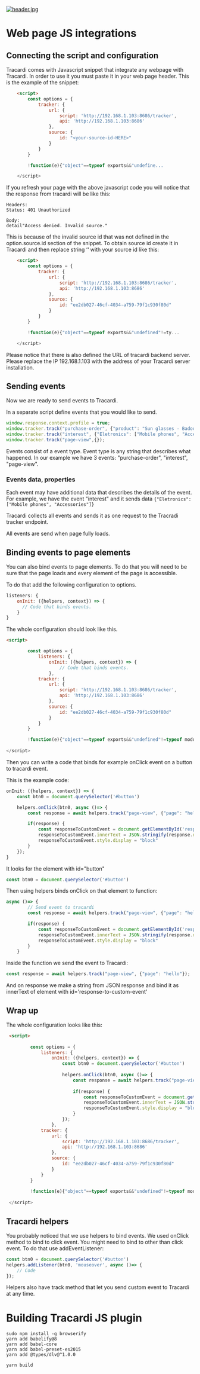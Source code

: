 [![header.jpg](https://raw.githubusercontent.com/atompie/tracardi/tracardi-unomi-master/screenshots/github-splash.png)](https://raw.githubusercontent.com/atompie/tracardi/tracardi-unomi-master/screenshots/github-splash.png)

# Web page JS integrations

## Connecting the script and configuration

Tracardi comes with Javascript snippet that integrate any webpage with Tracardi. 
In order to use it you must paste it in your web page header. 
This is the example of the snippet:

```html
    <script>
        const options = {
            tracker: {
                url: {
                    script: 'http://192.168.1.103:8686/tracker',
                    api: 'http://192.168.1.103:8686'
                },
                source: {
                    id: "<your-source-id-HERE>"
                }
            }
        }

        !function(e){"object"==typeof exports&&"undefine...

    </script>
```

If you refresh your page with the above javascript code you will notice that the response from tracardi will be like this:

```
Headers:
Status: 401 Unauthorized

Body:
detail"Access denied. Invalid source."
```

This is because of the invalid source id that was not defined in the option.source.id section of the snippet. To obtain source id create it 
in Tracardi and then replace string ‘<your-source-id-HERE>‘ with your source id like this:

```html
    <script>
        const options = {
            tracker: {
                url: {
                    script: 'http://192.168.1.103:8686/tracker',
                    api: 'http://192.168.1.103:8686'
                },
                source: {
                    id: "ee2db027-46cf-4034-a759-79f1c930f80d"
                }
            }
        }

        !function(e){"object"==typeof exports&&"undefined"!=ty...

    </script>
```

Please notice that there is also defined the URL of tracardi backend server. Please replace the IP 192.168.1.103 with the address of your Tracardi server installation.

## Sending events

Now we are ready to send events to Tracardi. 

In a separate script define events that you would like to send.

```javascript
window.response.context.profile = true;
window.tracker.track("purchase-order", {"product": "Sun glasses - Badoo", "price": 13.45})
window.tracker.track("interest", {"Eletronics": ["Mobile phones", "Accessories"]})
window.tracker.track("page-view",{});
```

Events consist of a event type. Event type is any string that describes what happened. 
In our example we have 3 events: "purchase-order", "interest", "page-view".

### Events data, properties

Each event may have additional data that describes the details of the event.
For example, we have the event "interest" and it sends data `{"Eletronics": ["Mobile phones", "Accessories"]}`

Tracardi collects all events and sends it as one request to the Tracradi tracker endpoint.

All events are send when page fully loads. 

## Binding events to page elements

You can also bind events to page elements. To do that you will need to be sure that the page loads and every element of the page is accessible.

To do that add the following configuration to options. 

```javascript
listeners: {
    onInit: ({helpers, context}) => {
      // Code that binds events.
    }
}
```
The whole configuration should look like this.

```html
<script>

        const options = {
            listeners: {
                onInit: ({helpers, context}) => {
                    // Code that binds events.
                },
            tracker: {
                url: {
                    script: 'http://192.168.1.103:8686/tracker',
                    api: 'http://192.168.1.103:8686'
                },
                source: {
                    id: "ee2db027-46cf-4034-a759-79f1c930f80d"
                }
            }
        }

        !function(e){"object"==typeof exports&&"undefined"!=typeof module?module.exports=e():"function"==typeof define&&define.amd?define([],e):("undefined"!=typeo...
    
</script>
```

Then you can write a code that binds for example onClick event on a button to 
tracardi event.

This is the example code:

```javascript
onInit: ({helpers, context}) => {
    const btn0 = document.querySelector('#button')

    helpers.onClick(btn0, async ()=> {
        const response = await helpers.track("page-view", {"page": "hello"});

        if(response) {
            const responseToCustomEvent = document.getElementById('response-to-custom-event');
            responseToCustomEvent.innerText = JSON.stringify(response.data, null, " ");
            responseToCustomEvent.style.display = "block"
        }
    });
}
```
It looks for the element with id="button"

```javascript
const btn0 = document.querySelector('#button')
```

Then using helpers binds onClick on that element to function:

```javascript
async ()=> {
        // Send event to tracardi
        const response = await helpers.track("page-view", {"page": "hello"});

        if(response) {
            const responseToCustomEvent = document.getElementById('response-to-custom-event');
            responseToCustomEvent.innerText = JSON.stringify(response.data, null, " ");
            responseToCustomEvent.style.display = "block"
        }
    }
``` 

Inside the function we send the event to Tracardi:

```javascript
const response = await helpers.track("page-view", {"page": "hello"});
```

And on response we make a string from JSON response and bind it as innerText of 
element with id='response-to-custom-event'

## Wrap up

The whole configuration looks like this:
 
```html
 <script>
 
         const options = {
             listeners: {
                 onInit: ({helpers, context}) => {
                     const btn0 = document.querySelector('#button')
                 
                     helpers.onClick(btn0, async ()=> {
                         const response = await helpers.track("page-view", {"page": "hello"});
                 
                         if(response) {
                             const responseToCustomEvent = document.getElementById('response-to-custom-event');
                             responseToCustomEvent.innerText = JSON.stringify(response.data, null, " ");
                             responseToCustomEvent.style.display = "block"
                         }
                     });
                 },
             tracker: {
                 url: {
                     script: 'http://192.168.1.103:8686/tracker',
                     api: 'http://192.168.1.103:8686'
                 },
                 source: {
                     id: "ee2db027-46cf-4034-a759-79f1c930f80d"
                 }
             }
         }
 
         !function(e){"object"==typeof exports&&"undefined"!=typeof module?module.exports=e():"function"==typeof define&&define.amd?define([],e):("undefined"!=typeo...
     
 </script>
 ```

## Tracardi helpers

You probably noticed that we use helpers to bind events. We used onClick method to bind
to click event. You might need to bind to other than click event. To do that use addEventListener:

```  javascript
const btn0 = document.querySelector('#button')                 
helpers.addListener(btn0, 'mouseover', async ()=> {
    // Code
});
```

Helpers also have track method that let you send custom event to Tracardi at any time. 

# Building Tracardi JS plugin

```
sudo npm install -g browserify
yarn add babelify@8
yarn add babel-core
yarn add babel-preset-es2015
yarn add @types/dlv@^1.0.0

yarn build
```
